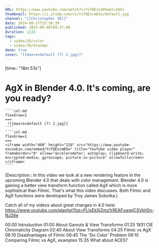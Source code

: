 ```yaml
---
URL: https://www.youtube.com/watch?v=YsTQEzcmD5w&t=265s
thumbnail: https://i.ytimg.com/vi/YsTQEzcmD5w/default.jpg
channel: "[[Christopher 3D]]"
date: 2024-08-27T15:50:39
published: 2023-09-08T09:37:08
duration: 1133
tags:
  - video/3D/color
  - video/3D/blender
done: true
cover: "[[maxresdefault (7) 2.jpg]]"
---
```

[time:: "18m 53s"]
# AgX in Blender 4.0. It's coming, are you ready?
`````col
````col-md
flexGrow=1
===
 ![[maxresdefault (7) 2.jpg]]
````
````col-md
flexGrow=1
===
<iframe width="400" height="210" src="https://www.youtube-nocookie.com/embed/YsTQEzcmD5w" title="YouTube video player" frameborder="0" allow="accelerometer; autoplay; clipboard-write; encrypted-media; gyroscope; picture-in-picture" allowfullscreen></iframe>
````
`````
(Description:: In this video we look at a new rendering feature in the upcoming Blender 4.0 that deals with color management. Blender 4.0 is gaining a better view transform function called AgX which is more sophistical than Filmic. That's what this video discusses. Both Filmic and AgX functions were developed by Troy James Sobotka.)

Catch all of my videos about great changes in 4.0 here: 
https://www.youtube.com/playlist?list=PLIsEkSjZmz1r9EAFuwwjCSVkh5n-NJ26e

00:00 Introduction
01:00 About Gamuts & View Transforms
01:25 1931 CIE Chromaticity Diagram
02:40 About View Transforms
04:25 Filmic vs AgX
06:10 Disadvantages of Filmic
06:45 The 'Six Color' Problem
09:10 Comparing Filmic vs AgX, examples
15:35 What about ACES?
